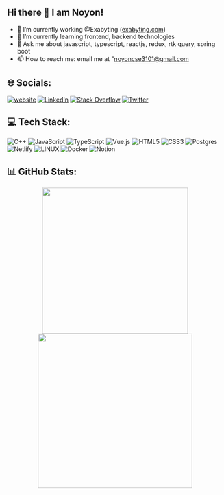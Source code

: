## Hi there 👋 I am Noyon!
- 🔭 I’m currently working @Exabyting ([exabyting.com](https://exabyting.com/))
- 🌱 I’m currently learning frontend, backend technologies
- 💬 Ask me about javascript, typescript, reactjs, redux, rtk query, spring boot
- 📫 How to reach me: email me at "noyoncse3101@gmail.com


## 🌐 Socials:
[![website](https://img.shields.io/badge/noyon-next-portfolio.vercel.app?style=flat&logo=google-chrome)](https://noyon-next-portfolio.vercel.app/) [![LinkedIn](https://img.shields.io/badge/LinkedIn-%230077B5.svg?logo=linkedin&logoColor=white)](https://linkedin.com/in/noyon31) [![Stack Overflow](https://img.shields.io/badge/-Stackoverflow-FE7A16?logo=stack-overflow&logoColor=white)](https://stackoverflow.com/users/19215771) [![Twitter](https://img.shields.io/badge/Twitter-%231DA1F2.svg?logo=Twitter&logoColor=white)](https://twitter.com/noyon310197) 

## 💻 Tech Stack:
![C++](https://img.shields.io/badge/c++-%2300599C.svg?style=for-the-badge&logo=c%2B%2B&logoColor=white) 
![JavaScript](https://img.shields.io/badge/javascript-%23323330.svg?style=for-the-badge&logo=javascript&logoColor=%23F7DF1E)
![TypeScript](https://img.shields.io/badge/typescript-%23007ACC.svg?style=for-the-badge&logo=typescript&logoColor=white)
![Vue.js](https://img.shields.io/badge/reactjs-%2335495e.svg?style=for-the-badge&logo=reactdotjs&logoColor=%234FC08D)
![HTML5](https://img.shields.io/badge/html5-%23E34F26.svg?style=for-the-badge&logo=html5&logoColor=white)
![CSS3](https://img.shields.io/badge/css3-%231572B6.svg?style=for-the-badge&logo=css3&logoColor=white)
![Postgres](https://img.shields.io/badge/postgres-%23316192.svg?style=for-the-badge&logo=postgresql&logoColor=white) 
![Netlify](https://img.shields.io/badge/netlify-%23000000.svg?style=for-the-badge&logo=netlify&logoColor=#00C7B7) 
![LINUX](https://img.shields.io/badge/Linux-FCC624?style=for-the-badge&logo=linux&logoColor=black) 
![Docker](https://img.shields.io/badge/docker-%230db7ed.svg?style=for-the-badge&logo=docker&logoColor=white) 
![Notion](https://img.shields.io/badge/Notion-%23000000.svg?style=for-the-badge&logo=notion&logoColor=white)
## 📊 GitHub Stats:
<p align = "center">
  <img src = "https://github-readme-stats.vercel.app/api?username=NYN31&theme=vue-dark&show_icons=true&hide_border=false&count_private=true" width="340" >
  <img src = "https://github-readme-streak-stats.herokuapp.com/?user=NYN31&theme=vue-dark&hide_border=false" width="360" >
</p>


<!-- Proudly created with GPRM ( https://gprm.itsvg.in ) -->
